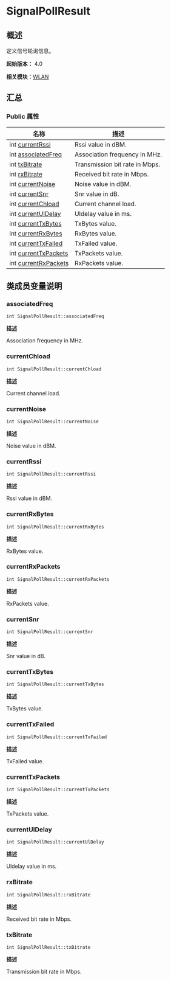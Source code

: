 # SignalPollResult


## 概述

定义信号轮询信息。

**起始版本：** 4.0

**相关模块：**[WLAN](_w_l_a_n_v11.md)


## 汇总


### Public 属性

| 名称 | 描述 | 
| -------- | -------- |
| int [currentRssi](#currentrssi) | Rssi value in dBM.  | 
| int [associatedFreq](#associatedfreq) | Association frequency in MHz.  | 
| int [txBitrate](#txbitrate) | Transmission bit rate in Mbps.  | 
| int [rxBitrate](#rxbitrate) | Received bit rate in Mbps.  | 
| int [currentNoise](#currentnoise) | Noise value in dBM.  | 
| int [currentSnr](#currentsnr) | Snr value in dB.  | 
| int [currentChload](#currentchload) | Current channel load.  | 
| int [currentUlDelay](#currentuldelay) | Uldelay value in ms.  | 
| int [currentTxBytes](#currenttxbytes) | TxBytes value.  | 
| int [currentRxBytes](#currentrxbytes) | RxBytes value.  | 
| int [currentTxFailed](#currenttxfailed) | TxFailed value.  | 
| int [currentTxPackets](#currenttxpackets) | TxPackets value.  | 
| int [currentRxPackets](#currentrxpackets) | RxPackets value.  | 


## 类成员变量说明


### associatedFreq

```
int SignalPollResult::associatedFreq
```
**描述**

Association frequency in MHz.


### currentChload

```
int SignalPollResult::currentChload
```
**描述**

Current channel load.


### currentNoise

```
int SignalPollResult::currentNoise
```
**描述**

Noise value in dBM.


### currentRssi

```
int SignalPollResult::currentRssi
```
**描述**

Rssi value in dBM.


### currentRxBytes

```
int SignalPollResult::currentRxBytes
```
**描述**

RxBytes value.


### currentRxPackets

```
int SignalPollResult::currentRxPackets
```
**描述**

RxPackets value.


### currentSnr

```
int SignalPollResult::currentSnr
```
**描述**

Snr value in dB.


### currentTxBytes

```
int SignalPollResult::currentTxBytes
```
**描述**

TxBytes value.


### currentTxFailed

```
int SignalPollResult::currentTxFailed
```
**描述**

TxFailed value.


### currentTxPackets

```
int SignalPollResult::currentTxPackets
```
**描述**

TxPackets value.


### currentUlDelay

```
int SignalPollResult::currentUlDelay
```
**描述**

Uldelay value in ms.


### rxBitrate

```
int SignalPollResult::rxBitrate
```
**描述**

Received bit rate in Mbps.


### txBitrate

```
int SignalPollResult::txBitrate
```
**描述**

Transmission bit rate in Mbps.
